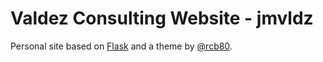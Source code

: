 Valdez Consulting Website - jmvldz
======

Personal site based on [Flask](http://flask.pocoo.org/) and a theme by [@rcb80](https://twitter.com/rcb80).
